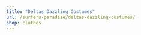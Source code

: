 ```yaml
---
title: "Deltas Dazzling Costumes"
url: /surfers-paradise/deltas-dazzling-costumes/
shop: clothes
---
```

